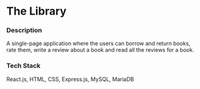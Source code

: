 # The Library

### Description
A single-page application where the users can borrow and return books, rate them, write a review about a book and read all the reviews for a book.

### Tech Stack
React.js, HTML, CSS, Express.js, MySQL, MariaDB